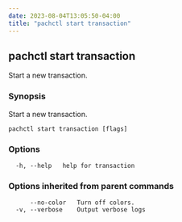 ```yaml
---
date: 2023-08-04T13:05:50-04:00
title: "pachctl start transaction"
---
```


## pachctl start transaction

Start a new transaction.

### Synopsis

Start a new transaction.

```
pachctl start transaction [flags]
```

### Options

```
  -h, --help   help for transaction
```

### Options inherited from parent commands

```
      --no-color   Turn off colors.
  -v, --verbose    Output verbose logs
```

